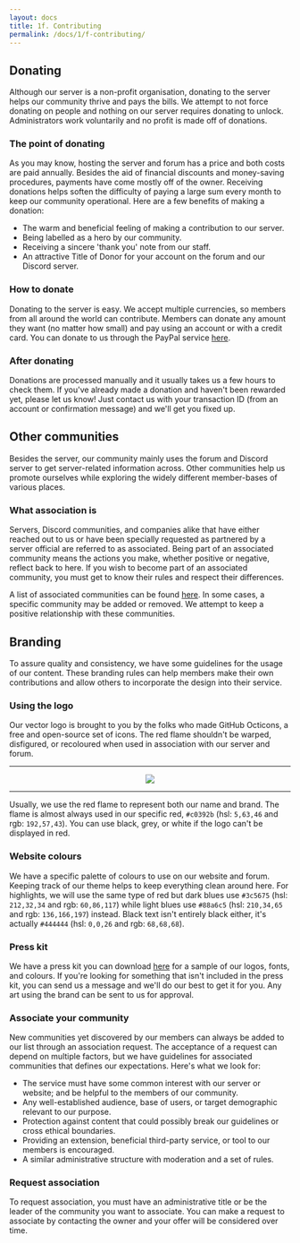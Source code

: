 ```yaml
---
layout: docs
title: 1f. Contributing
permalink: /docs/1/f-contributing/
---
```



## Donating
Although our server is a non-profit organisation, donating to the server helps our community thrive and pays the bills.
We attempt to not force donating on people and nothing on our server requires donating to unlock.
Administrators work voluntarily and no profit is made off of donations.

### The point of donating
As you may know, hosting the server and forum has a price and both costs are paid annually.
Besides the aid of financial discounts and money-saving procedures, payments have come mostly off of the owner.
Receiving donations helps soften the difficulty of paying a large sum every month to keep our community operational.
Here are a few benefits of making a donation:
* The warm and beneficial feeling of making a contribution to our server.
* Being labelled as a hero by our community.
* Receiving a sincere 'thank you' note from our staff.
* An attractive Title of Donor for your account on the forum and our Discord server.

### How to donate
Donating to the server is easy.
We accept multiple currencies, so members from all around the world can contribute.
Members can donate any amount they want (no matter how small) and pay using an account or with a credit card.
You can donate to us through the PayPal service [here](https://paypal.me/shadowga).

### After donating
Donations are processed manually and it usually takes us a few hours to check them.
If you've already made a donation and haven't been rewarded yet, please let us know!
Just contact us with your transaction ID (from an account or confirmation message) and we'll get you fixed up.

## Other communities
Besides the server, our community mainly uses the forum and Discord server to get server-related information across.
Other communities help us promote ourselves while exploring the widely different member-bases of various places.

### What association is
Servers, Discord communities, and companies alike that have either reached out to us or have been specially requested as partnered by a server official are referred to as associated.
Being part of an associated community means the actions you make, whether positive or negative, reflect back to here.
If you wish to become part of an associated community, you must get to know their rules and respect their differences.

A list of associated communities can be found [here](https://f.shadow.ga/d/45-list-of-associated-communities-6-2017).
In some cases, a specific community may be added or removed.
We attempt to keep a positive relationship with these communities.

## Branding
To assure quality and consistency, we have some guidelines for the usage of our content.
These branding rules can help members make their own contributions and allow others to incorporate the design into their service.

### Using the logo
Our vector logo is brought to you by the folks who made GitHub Octicons, a free and open-source set of icons.
The red flame shouldn't be warped, disfigured, or recoloured when used in association with our server and forum.

---

<div style="text-align:center"><img src="https://shadow.ga/img/logo-small.svg"></div>

---

Usually, we use the red flame to represent both our name and brand.
The flame is almost always used in our specific red, `#c0392b` (hsl: `5,63,46` and rgb: `192,57,43`).
You can use black, grey, or white if the logo can't be displayed in red.

### Website colours
We have a specific palette of colours to use on our website and forum.
Keeping track of our theme helps to keep everything clean around here.
For highlights, we will use the same type of red but dark blues use `#3c5675` (hsl: `212,32,34` and rgb: `60,86,117`) while light blues use `#88a6c5` (hsl: `210,34,65` and rgb: `136,166,197`) instead.
Black text isn't entirely black either, it's actually `#444444` (hsl: `0,0,26` and rgb: `68,68,68`).

### Press kit
We have a press kit you can download [here](https://shadow.ga/img/presskit.zip) for a sample of our logos, fonts, and colours.
If you're looking for something that isn't included in the press kit, you can send us a message and we'll do our best to get it for you.
Any art using the brand can be sent to us for approval.

### Associate your community
New communities yet discovered by our members can always be added to our list through an association request.
The acceptance of a request can depend on multiple factors, but we have guidelines for associated communities that defines our expectations. Here's what we look for:
* The service must have some common interest with our server or website; and be helpful to the members of our community.
* Any well-established audience, base of users, or target demographic relevant to our purpose.
* Protection against content that could possibly break our guidelines or cross ethical boundaries.
* Providing an extension, beneficial third-party service, or tool to our members is encouraged.
* A similar administrative structure with moderation and a set of rules.

### Request association
To request association, you must have an administrative title or be the leader of the community you want to associate.
You can make a request to associate by contacting the owner and your offer will be considered over time.
